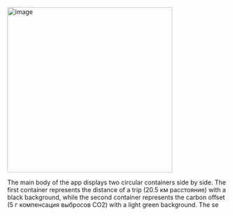 <img width="377" alt="image" src="https://github.com/nuraiymmm/pppp/assets/167810159/35dc329e-aaf6-412c-8439-acf6256d63cf">

The main body of the app displays two circular containers side by side. The first container represents the distance of a trip (20.5 км расстояние) with a black background, while the second container represents the carbon offset (5 г компенсация выбросов СО2) with a light green background. The se
